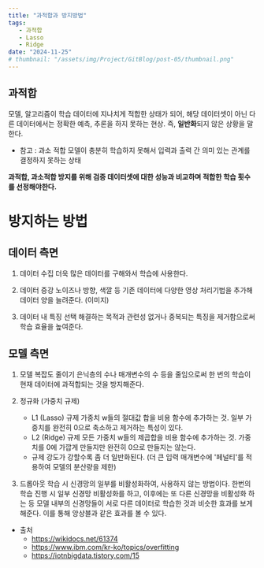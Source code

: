 ```yaml
---
title: "과적합과 방지방법"
tags:
   - 과적합
   - Lasso
   - Ridge
date: "2024-11-25"
# thumbnail: "/assets/img/Project/GitBlog/post-05/thumbnail.png"
---
```


## 과적합

모델, 알고리즘이 학습 데이터에 지나치게 적합한 상태가 되어, 해당 데이터셋이 아닌 다른 데이터에서는 정확한 예측, 추론을 하지 못하는 현상.
즉, **일반화**되지 않은 상황을 말한다.

- 참고 : 과소 적합
    모델이 충분히 학습하지 못해서 입력과 출력 간 의미 있는 관계를 결정하지 못하는 상태

__과적합, 과소적합 방지를 위해 검증 데이터셋에 대한 성능과 비교하며 적합한 학습 횟수를 선정해야한다.__

# 방지하는 방법

## 데이터 측면

1. 데이터 수집
    더욱 많은 데이터를 구해와서 학습에 사용한다.

2. 데이터 증강
    노이즈나 방향, 색깔 등 기존 데이터에 다양한 영상 처리기법을 추가해 데이터 양을 늘려준다. (이미지)

3. 데이터 내 특징 선택
    해결하는 목적과 관련성 없거나 중복되는 특징을 제거함으로써 학습 효율을 높여준다.

## 모델 측면

1. 모델 복잡도 줄이기
    은닉층의 수나 매개변수의 수 등을 줄임으로써 한 번의 학습이 현재 데이터에 과적합되는 것을 방지해준다.

2. 정규화 (가중치 규제)
    - L1 (Lasso) 규제
        가중치 w들의 절대값 합을 비용 함수에 추가하는 것.
        일부 가중치를 완전히 0으로 축소하고 제거하는 특성이 있다.
    - L2 (Ridge) 규제
        모든 가중치 w들의 제곱합을 비용 함수에 추가하는 것.
        가중치를 0에 가깝게 만들지만 완전히 0으로 만들지는 않는다.
    - 규제 강도가 강할수록 좀 더 일반화된다. (더 큰 입력 매개변수에 '페널티'를 적용하여 모델의 분산량을 제한)

3. 드롭아웃
    학습 시 신경망의 일부를 비활성화하여, 사용하지 않는 방법이다.
    한번의 학습 진행 시 일부 신경망 비활성화를 하고, 이후에는 또 다른 신경망을 비활성화 하는 등 모델 내부의 신경망들이 서로 다른 데이터로 학습한 것과 비슷한 효과를 보게 해준다.
    이를 통해 앙상블과 같은 효과를 볼 수 있다.

- 출처
  - https://wikidocs.net/61374
  - https://www.ibm.com/kr-ko/topics/overfitting
  - https://iotnbigdata.tistory.com/15